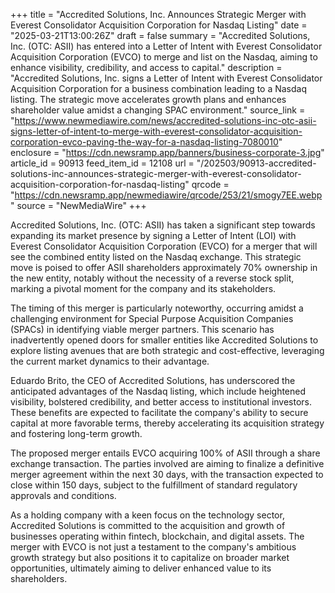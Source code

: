 +++
title = "Accredited Solutions, Inc. Announces Strategic Merger with Everest Consolidator Acquisition Corporation for Nasdaq Listing"
date = "2025-03-21T13:00:26Z"
draft = false
summary = "Accredited Solutions, Inc. (OTC: ASII) has entered into a Letter of Intent with Everest Consolidator Acquisition Corporation (EVCO) to merge and list on the Nasdaq, aiming to enhance visibility, credibility, and access to capital."
description = "Accredited Solutions, Inc. signs a Letter of Intent with Everest Consolidator Acquisition Corporation for a business combination leading to a Nasdaq listing. The strategic move accelerates growth plans and enhances shareholder value amidst a changing SPAC environment."
source_link = "https://www.newmediawire.com/news/accredited-solutions-inc-otc-asii-signs-letter-of-intent-to-merge-with-everest-consolidator-acquisition-corporation-evco-paving-the-way-for-a-nasdaq-listing-7080010"
enclosure = "https://cdn.newsramp.app/banners/business-corporate-3.jpg"
article_id = 90913
feed_item_id = 12108
url = "/202503/90913-accredited-solutions-inc-announces-strategic-merger-with-everest-consolidator-acquisition-corporation-for-nasdaq-listing"
qrcode = "https://cdn.newsramp.app/newmediawire/qrcode/253/21/smogy7EE.webp"
source = "NewMediaWire"
+++

<p>Accredited Solutions, Inc. (OTC: ASII) has taken a significant step towards expanding its market presence by signing a Letter of Intent (LOI) with Everest Consolidator Acquisition Corporation (EVCO) for a merger that will see the combined entity listed on the Nasdaq exchange. This strategic move is poised to offer ASII shareholders approximately 70% ownership in the new entity, notably without the necessity of a reverse stock split, marking a pivotal moment for the company and its stakeholders.</p><p>The timing of this merger is particularly noteworthy, occurring amidst a challenging environment for Special Purpose Acquisition Companies (SPACs) in identifying viable merger partners. This scenario has inadvertently opened doors for smaller entities like Accredited Solutions to explore listing avenues that are both strategic and cost-effective, leveraging the current market dynamics to their advantage.</p><p>Eduardo Brito, the CEO of Accredited Solutions, has underscored the anticipated advantages of the Nasdaq listing, which include heightened visibility, bolstered credibility, and better access to institutional investors. These benefits are expected to facilitate the company's ability to secure capital at more favorable terms, thereby accelerating its acquisition strategy and fostering long-term growth.</p><p>The proposed merger entails EVCO acquiring 100% of ASII through a share exchange transaction. The parties involved are aiming to finalize a definitive merger agreement within the next 30 days, with the transaction expected to close within 150 days, subject to the fulfillment of standard regulatory approvals and conditions.</p><p>As a holding company with a keen focus on the technology sector, Accredited Solutions is committed to the acquisition and growth of businesses operating within fintech, blockchain, and digital assets. The merger with EVCO is not just a testament to the company's ambitious growth strategy but also positions it to capitalize on broader market opportunities, ultimately aiming to deliver enhanced value to its shareholders.</p>